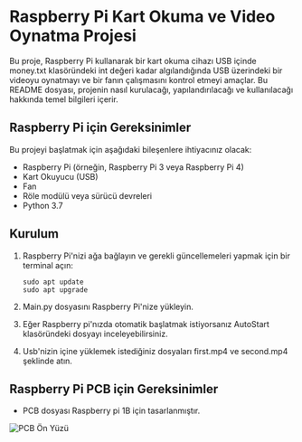 # Raspberry Pi Kart Okuma ve Video Oynatma Projesi

Bu proje, Raspberry Pi kullanarak bir kart okuma cihazı USB içinde money.txt klasöründeki int değeri kadar algılandığında USB üzerindeki bir videoyu oynatmayı ve bir fanın çalışmasını kontrol etmeyi amaçlar. Bu README dosyası, projenin nasıl kurulacağı, yapılandırılacağı ve kullanılacağı hakkında temel bilgileri içerir.

## Raspberry Pi için Gereksinimler

Bu projeyi başlatmak için aşağıdaki bileşenlere ihtiyacınız olacak:

- Raspberry Pi (örneğin, Raspberry Pi 3 veya Raspberry Pi 4)
- Kart Okuyucu (USB)
- Fan
- Röle modülü veya sürücü devreleri
- Python 3.7

## Kurulum

1. Raspberry Pi'nizi ağa bağlayın ve gerekli güncellemeleri yapmak için bir terminal açın:

   ```shell
   sudo apt update
   sudo apt upgrade

2. Main.py dosyasını Raspberry Pi'nize yükleyin. 

3. Eğer Raspberry pi'nızda otomatik başlatmak istiyorsanız AutoStart klasöründeki dosyayı inceleyebilirsiniz.

4. Usb'nizin içine yüklemek istediğiniz dosyaları first.mp4 ve second.mp4 şeklinde atın.


## Raspberry Pi PCB için Gereksinimler

- PCB dosyası Raspberry pi 1B için tasarlanmıştır.






![PCB Ön Yüzü](Rp_pcb.png)